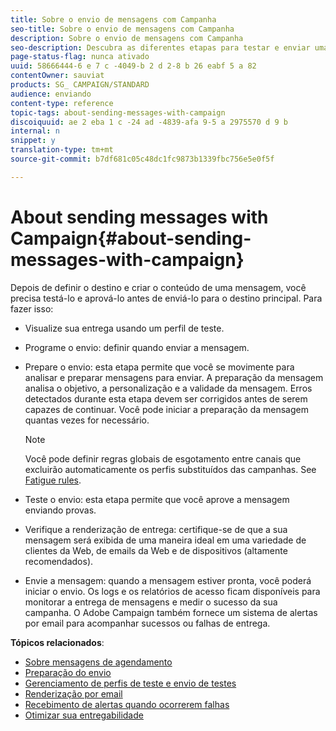 ```yaml
---
title: Sobre o envio de mensagens com Campanha
seo-title: Sobre o envio de mensagens com Campanha
description: Sobre o envio de mensagens com Campanha
seo-description: Descubra as diferentes etapas para testar e enviar uma mensagem.
page-status-flag: nunca ativado
uuid: 58666444-6 e 7 c -4049-b 2 d 2-8 b 26 eabf 5 a 82
contentOwner: sauviat
products: SG_ CAMPAIGN/STANDARD
audience: enviando
content-type: reference
topic-tags: about-sending-messages-with-campaign
discoiquuid: ae 2 eba 1 c -24 ad -4839-afa 9-5 a 2975570 d 9 b
internal: n
snippet: y
translation-type: tm+mt
source-git-commit: b7df681c05c48dc1fc9873b1339fbc756e5e0f5f

---
```



# About sending messages with Campaign{#about-sending-messages-with-campaign}

Depois de definir o destino e criar o conteúdo de uma mensagem, você precisa testá-lo e aprová-lo antes de enviá-lo para o destino principal. Para fazer isso:

* Visualize sua entrega usando um perfil de teste.
* Programe o envio: definir quando enviar a mensagem.
* Prepare o envio: esta etapa permite que você se movimente para analisar e preparar mensagens para enviar. A preparação da mensagem analisa o objetivo, a personalização e a validade da mensagem. Erros detectados durante esta etapa devem ser corrigidos antes de serem capazes de continuar. Você pode iniciar a preparação da mensagem quantas vezes for necessário.

   >[!NOTE]
   >
   >Você pode definir regras globais de esgotamento entre canais que excluirão automaticamente os perfis substituídos das campanhas. See [Fatigue rules](../../administration/using/fatigue-rules.md).

* Teste o envio: esta etapa permite que você aprove a mensagem enviando provas.
* Verifique a renderização de entrega: certifique-se de que a sua mensagem será exibida de uma maneira ideal em uma variedade de clientes da Web, de emails da Web e de dispositivos (altamente recomendados).
* Envie a mensagem: quando a mensagem estiver pronta, você poderá iniciar o envio. Os logs e os relatórios de acesso ficam disponíveis para monitorar a entrega de mensagens e medir o sucesso da sua campanha. O Adobe Campaign também fornece um sistema de alertas por email para acompanhar sucessos ou falhas de entrega.

**Tópicos relacionados**:

* [Sobre mensagens de agendamento](../../sending/using/about-scheduling-messages.md)
* [Preparação do envio](../../sending/using/preparing-the-send.md)
* [Gerenciamento de perfis de teste e envio de testes](../../sending/using/managing-test-profiles-and-sending-proofs.md)
* [Renderização por email](../../sending/using/email-rendering.md)
* [Recebimento de alertas quando ocorrerem falhas](../../sending/using/receiving-alerts-when-failures-happen.md)
* [Otimizar sua entregabilidade](https://docs.campaign.adobe.com/doc/standard/getting_started/en/ACS_Deliverability.html)

